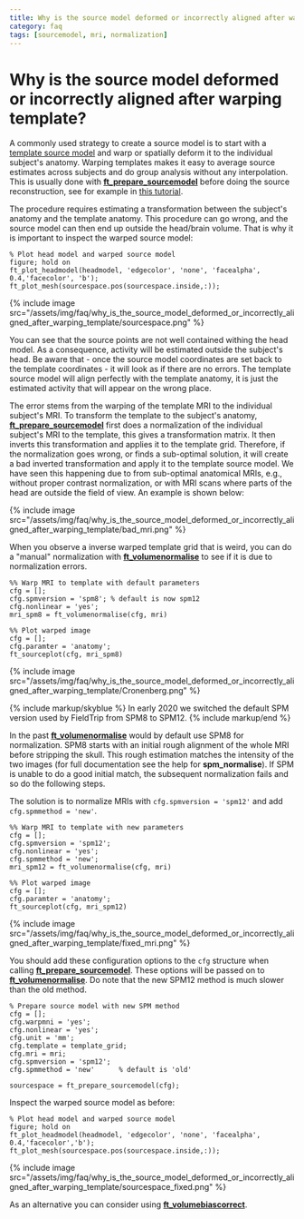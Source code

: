 ```yaml
---
title: Why is the source model deformed or incorrectly aligned after warping template?
category: faq
tags: [sourcemodel, mri, normalization]
---
```


# Why is the source model deformed or incorrectly aligned after warping template?

A commonly used strategy to create a source model is to start with a [template source model](/template/sourcemodel/#grid-search-in-dipole-fitting) and warp or spatially deform it to the individual subject's anatomy. Warping templates makes it easy to average source estimates across subjects and do group analysis without any interpolation. This is usually done with **[ft_prepare_sourcemodel](/reference/ft_prepare_sourcemodel)** before doing the source reconstruction, see for example in [this tutorial](/tutorial/sourcemodel/#performing-group-analysis-on-3-dimensional-source-reconstructed-data).

The procedure requires estimating a transformation between the subject's anatomy and the template anatomy. This procedure can go wrong, and the source model can then end up outside the head/brain volume. That is why it is important to inspect the warped source model:

    % Plot head model and warped source model
    figure; hold on
    ft_plot_headmodel(headmodel, 'edgecolor', 'none', 'facealpha', 0.4,'facecolor', 'b');
    ft_plot_mesh(sourcespace.pos(sourcespace.inside,:));

{% include image src="/assets/img/faq/why_is_the_source_model_deformed_or_incorrectly_aligned_after_warping_template/sourcespace.png" %}

You can see that the source points are not well contained withing the head model. As a consequence, activity will be estimated outside the subject's head. Be aware that - once the source model coordinates are set back to the template coordinates - it will look as if there are no errors. The template source model will align perfectly with the template anatomy, it is just the estimated activity that will appear on the wrong place.

The error stems from the warping of the template MRI to the individual subject's MRI. To transform the template to the subject's anatomy, **[ft_prepare_sourcemodel](/reference/ft_prepare_sourcemodel)** first does a normalization of the individual subject's MRI to the template, this gives a transformation matrix. It then inverts this transformation and applies it to the template grid. Therefore, if the normalization goes wrong, or finds a sub-optimal solution, it will create a bad inverted transformation and apply it to the template source model. We have seen this happening due to from sub-optimal anatomical MRIs, e.g., without proper contrast normalization, or with MRI scans where parts of the head are outside the field of view. An example is shown below:

{% include image src="/assets/img/faq/why_is_the_source_model_deformed_or_incorrectly_aligned_after_warping_template/bad_mri.png" %}

When you observe a inverse warped template grid that is weird, you can do a "manual" normalization with **[ft_volumenormalise](/reference/ft_volumenormalise)** to see if it is due to normalization errors.

    %% Warp MRI to template with default parameters
    cfg = [];
    cfg.spmversion = 'spm8'; % default is now spm12
    cfg.nonlinear = 'yes';
    mri_spm8 = ft_volumenormalise(cfg, mri)

    %% Plot warped image
    cfg = [];
    cfg.paramter = 'anatomy';
    ft_sourceplot(cfg, mri_spm8)

{% include image src="/assets/img/faq/why_is_the_source_model_deformed_or_incorrectly_aligned_after_warping_template/Cronenberg.png" %}

{% include markup/skyblue %}
In early 2020 we switched the default SPM version used by FieldTrip from SPM8 to SPM12.
{% include markup/end %}

In the past **[ft_volumenormalise](/reference/ft_volumenormalise)** would by default use SPM8 for normalization. SPM8 starts with an initial rough alignment of the whole MRI before stripping the skull. This rough estimation matches the intensity of the two images (for full documentation see the help for **spm_normalise**). If SPM is unable to do a good initial match, the subsequent normalization fails and so do the following steps.

The solution is to normalize MRIs with `cfg.spmversion = 'spm12'` and add `cfg.spmmethod = 'new'`.

    %% Warp MRI to template with new parameters
    cfg = [];
    cfg.spmversion = 'spm12';
    cfg.nonlinear = 'yes';
    cfg.spmmethod = 'new';
    mri_spm12 = ft_volumenormalise(cfg, mri)

    %% Plot warped image
    cfg = [];
    cfg.paramter = 'anatomy';
    ft_sourceplot(cfg, mri_spm12)

{% include image src="/assets/img/faq/why_is_the_source_model_deformed_or_incorrectly_aligned_after_warping_template/fixed_mri.png" %}

You should add these configuration options to the `cfg` structure when calling **[ft_prepare_sourcemodel](/reference/ft_prepare_sourcemodel)**. These options will be passed on to **[ft_volumenormalise](/reference/ft_volumenormalise)**. Do note that the new SPM12 method is much slower than the old method.

    % Prepare source model with new SPM method
    cfg = [];
    cfg.warpmni = 'yes';
    cfg.nonlinear = 'yes';
    cfg.unit = 'mm';
    cfg.template = template_grid;
    cfg.mri = mri;
    cfg.spmversion = 'spm12';  
    cfg.spmmethod = 'new'      % default is 'old'

    sourcespace = ft_prepare_sourcemodel(cfg);

Inspect the warped source model as before:

    % Plot head model and warped source model
    figure; hold on
    ft_plot_headmodel(headmodel, 'edgecolor', 'none', 'facealpha', 0.4,'facecolor','b');
    ft_plot_mesh(sourcespace.pos(sourcespace.inside,:));

{% include image src="/assets/img/faq/why_is_the_source_model_deformed_or_incorrectly_aligned_after_warping_template/sourcespace_fixed.png" %}

As an alternative you can consider using **[ft_volumebiascorrect](/reference/ft_volumebiascorrect)**.
